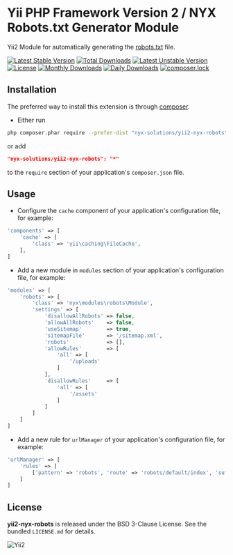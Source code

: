 Yii PHP Framework Version 2 / NYX Robots.txt Generator Module
=============================================================

Yii2 Module for automatically generating the [robots.txt](http://www.robotstxt.org/) file.

[![Latest Stable Version](https://poser.pugx.org/nyx-solutions/yii2-nyx-robots/v/stable)](https://packagist.org/packages/nyx-solutions/yii2-nyx-robots)
[![Total Downloads](https://poser.pugx.org/nyx-solutions/yii2-nyx-robots/downloads)](https://packagist.org/packages/nyx-solutions/yii2-nyx-robots)
[![Latest Unstable Version](https://poser.pugx.org/nyx-solutions/yii2-nyx-robots/v/unstable)](https://packagist.org/packages/nyx-solutions/yii2-nyx-robots)
[![License](https://poser.pugx.org/nyx-solutions/yii2-nyx-robots/license)](https://packagist.org/packages/nyx-solutions/yii2-nyx-robots)
[![Monthly Downloads](https://poser.pugx.org/nyx-solutions/yii2-nyx-robots/d/monthly)](https://packagist.org/packages/nyx-solutions/yii2-nyx-robots)
[![Daily Downloads](https://poser.pugx.org/nyx-solutions/yii2-nyx-robots/d/daily)](https://packagist.org/packages/nyx-solutions/yii2-nyx-robots)
[![composer.lock](https://poser.pugx.org/nyx-solutions/yii2-nyx-robots/composerlock)](https://packagist.org/packages/nyx-solutions/yii2-nyx-robots)

## Installation

The preferred way to install this extension is through [composer](http://getcomposer.org/download/).

* Either run

```bash
php composer.phar require --prefer-dist "nyx-solutions/yii2-nyx-robots" "*"
```

or add

```json
"nyx-solutions/yii2-nyx-robots": "*"
```

to the `require` section of your application's `composer.json` file.

## Usage

* Configure the `cache` component of your application's configuration file, for example:

```php
'components' => [
    'cache' => [
        'class' => 'yii\caching\FileCache',
    ],
]
```

* Add a new module in `modules` section of your application's configuration file, for example:

```php
'modules' => [
    'robots' => [
        'class' => 'nyx\modules\robots\Module',
        'settings' => [
            'disallowAllRobots' => false,
            'allowAllRobots'    => false,
            'useSitemap'        => true,
            'sitemapFile'       => '/sitemap.xml',
            'robots'            => [],
            'allowRules'        => [
                'all' => [
                    '/uploads'
                ]
            ],
            'disallowRules'     => [
                'all' => [
                    '/assets'
                ]
            ]
        ]
    ]
]
```

* Add a new rule for `urlManager` of your application's configuration file, for example:

```php
'urlManager' => [
    'rules' => [
        ['pattern' => 'robots', 'route' => 'robots/default/index', 'suffix' => '.txt'],
    ]
]
```

## License

**yii2-nyx-robots** is released under the BSD 3-Clause License. See the bundled `LICENSE.md` for details.

![Yii2](https://img.shields.io/badge/Powered_by-Yii_Framework-green.svg?style=flat)

